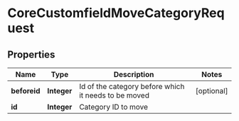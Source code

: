 

# CoreCustomfieldMoveCategoryRequest


## Properties

| Name | Type | Description | Notes |
|------------ | ------------- | ------------- | -------------|
|**beforeid** | **Integer** | Id of the category before which it needs to be moved |  [optional] |
|**id** | **Integer** | Category ID to move |  |



